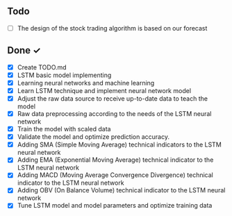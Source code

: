 ## Todo
- [ ] The design of the stock trading algorithm is based on our forecast

## Done ✓
- [x] Create TODO.md
- [x] LSTM basic model implementing
- [x] Learning neural networks and machine learning
- [x] Learn LSTM technique and implement neural network model
- [x] Adjust the raw data source to receive up-to-date data to teach the model
- [x] Raw data preprocessing according to the needs of the LSTM neural network
- [x] Train the model with scaled data
- [x] Validate the model and optimize prediction accuracy.
- [x] Adding SMA (Simple Moving Average) technical indicators to the LSTM neural network
- [x] Adding EMA (Exponential Moving Average) technical indicator to the LSTM neural network
- [x] Adding MACD (Moving Average Convergence Divergence) technical indicator to the LSTM neural network
- [x] Adding OBV (On Balance Volume) technical indicator to the LSTM neural network
- [x] Tune LSTM model and model parameters and optimize training data